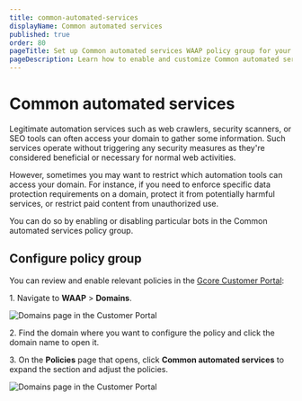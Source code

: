 ```yaml
---
title: common-automated-services
displayName: Common automated services
published: true
order: 80
pageTitle: Set up Common automated services WAAP policy group for your domain | Gcore
pageDescription: Learn how to enable and customize Common automated services policy.
---
```

# Common automated services

Legitimate automation services such as web crawlers, security scanners, or SEO tools can often access your domain to gather some information. Such services operate without triggering any security measures as they're considered beneficial or necessary for normal web activities. 

However, sometimes you may want to restrict which automation tools can access your domain. For instance, if you need to enforce specific data protection requirements on a domain, protect it from potentially harmful services, or restrict paid content from unauthorized use.  

You can do so by enabling or disabling particular bots in the Common automated services policy group. 

## Configure policy group

You can review and enable relevant policies in the <a href="https://accounts.gcore.com/reports/dashboard" target="_blank">Gcore Customer Portal</a>:

1\. Navigate to **WAAP** > **Domains**. 

<img src="https://assets.gcore.pro/docs/waap/waap-policies/domains-waap-page.png" alt="Domains page in the Customer Portal">

2\. Find the domain where you want to configure the policy and click the domain name to open it.  

3\. On the **Policies** page that opens, click **Common automated services** to expand the section and adjust the policies. 

<img src="https://assets.gcore.pro/docs/waap/waap-policies/common-automated-services/common-automated-services.png" alt="Domains page in the Customer Portal">

